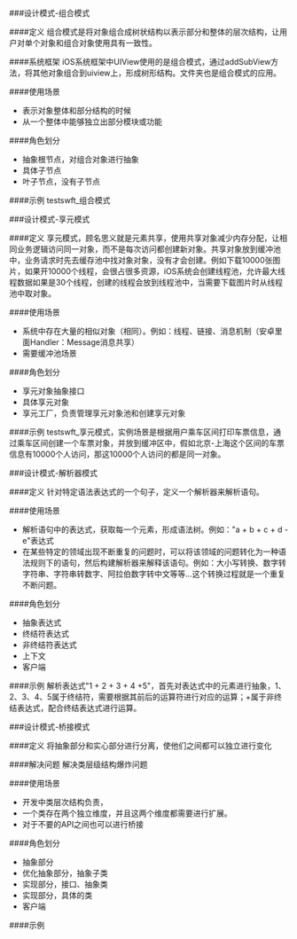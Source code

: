 ###设计模式-组合模式

####定义
组合模式是将对象组合成树状结构以表示部分和整体的层次结构，让用户对单个对象和组合对象使用具有一致性。

####系统框架
iOS系统框架中UIView使用的是组合模式，通过addSubView方法，将其他对象组合到uiview上，形成树形结构。文件夹也是组合模式的应用。

####使用场景
* 表示对象整体和部分结构的时候
* 从一个整体中能够独立出部分模块或功能

####角色划分
* 抽象根节点，对组合对象进行抽象
* 具体子节点
* 叶子节点，没有子节点

####示例
testswft_组合模式

###设计模式-享元模式

####定义
享元模式，顾名思义就是元素共享，使用共享对象减少内存分配，让相同业务逻辑访问同一对象，而不是每次访问都创建新对象。共享对象放到缓冲池中，业务请求时先去缓存池中找对象对象，没有才会创建。例如下载10000张图片，如果开10000个线程，会很占很多资源，iOS系统会创建线程池，允许最大线程数据如果是30个线程，创建的线程会放到线程池中，当需要下载图片时从线程池中取对象。

####使用场景
* 系统中存在大量的相似对象（相同）。例如：线程、链接、消息机制（安卓里面Handler：Message消息共享）
* 需要缓冲池场景

####角色划分
* 享元对象抽象接口
* 具体享元对象
* 享元工厂，负责管理享元对象池和创建享元对象

####示例
testswft_享元模式，实例场景是根据用户乘车区间打印车票信息，通过乘车区间创建一个车票对象，并放到缓冲区中，假如北京-上海这个区间的车票信息有10000个人访问，那这10000个人访问的都是同一对象。

###设计模式-解析器模式

####定义
针对特定语法表达式的一个句子，定义一个解析器来解析语句。

####使用场景
* 解析语句中的表达式，获取每一个元素，形成语法树。例如："a + b + c + d - e"表达式
* 在某些特定的领域出现不断重复的问题时，可以将该领域的问题转化为一种语法规则下的语句，然后构建解析器来解释该语句。例如：大小写转换、数字转字符串、字符串转数字、阿拉伯数字转中文等等...这个转换过程就是一个重复不断问题。

####角色划分
* 抽象表达式
* 终结符表达式
* 非终结符表达式
* 上下文
* 客户端

####示例
解析表达式"1 + 2 + 3 + 4 +5"，首先对表达式中的元素进行抽象，1、2、3、4、5属于终结符，需要根据其前后的运算符进行对应的运算；+属于非终结表达式，配合终结表达式进行运算。

###设计模式-桥接模式

####定义
将抽象部分和实心部分进行分离，使他们之间都可以独立进行变化

####解决问题
解决类层级结构爆炸问题

####使用场景
* 开发中类层次结构负责，
* 一个类存在两个独立维度，并且这两个维度都需要进行扩展。
* 对于不要的API之间也可以进行桥接

####角色划分
* 抽象部分
* 优化抽象部分，抽象子类
* 实现部分，接口、抽象类
* 实现部分，具体的类
* 客户端

####示例

